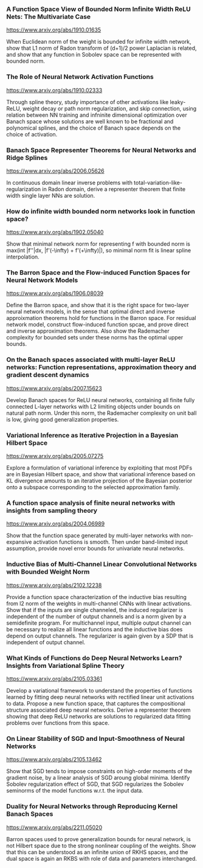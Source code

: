 ### A Function Space View of Bounded Norm Infinite Width ReLU Nets: The Multivariate Case

<https://www.arxiv.org/abs/1910.01635>

When Euclidean norm of the weight is bounded for infinite width network, show that L1 norm of Radon transform of (d+1)/2 power Laplacian is related, and show that any function in Sobolev space can be represented with bounded norm. 

### The Role of Neural Network Activation Functions

<https://www.arxiv.org/abs/1910.02333>

Through spline theory, study importance of other activations like leaky-ReLU, weight decay or path norm regularization, and skip connection, using relation between NN training and infninite dimensional optimization over Banach space whose solutions are well known to be fractional and polynomical splines, and the choice of Banach space depends on the choice of activation.

### Banach Space Representer Theorems for Neural Networks and Ridge Splines

<https://www.arxiv.org/abs/2006.05626>

In continuous domain linear inverse problems with total-variation-like-regularization in Radon domain, derive a representer theorem that finite width single layer NNs are solution.

### How do infinite width bounded norm networks look in function space?

<https://www.arxiv.org/abs/1902.05040>

Show that minimal network norm for representing f with bounded norm is max(int |f''|dx, |f'(-\infty) + f'(+\infty)|), so minimal norm fit is linear spline interpolation.

### The Barron Space and the Flow-induced Function Spaces for Neural Network Models

<https://www.arxiv.org/abs/1906.08039>

Define the Barron space, and show that it is the right space for two-layer neural network models, in the sense that optimal direct and inverse approixmation theorems hold for functions in the Barron space. For residual network model, construct flow-induced function spcae, and prove direct and inverse approximation theorems. Also show the Rademacher complexity for bounded sets under these norms has the optimal upper bounds.

### On the Banach spaces associated with multi-layer ReLU networks: Function representations, approximation theory and gradient descent dynamics

<https://www.arxiv.org/abs/2007.15623>

Develop Banach spaces for ReLU neural networks, containing all finite fully connected L-layer networks with L2 limiting objects under bounds on natural path norm. Under this norm, the Rademacher complexity on unit ball is low, giving good generalization properties. 

### Variational Inference as Iterative Projection in a Bayesian Hilbert Space

<https://www.arxiv.org/abs/2005.07275>

Explore a formulation of variational inference by exploiting that most PDFs are in Bayesian Hilbert space, and show that variational inference based on KL divergence amounts to an iterative projection of the Bayesian posterior onto a subspace corresponding to the selected approximation family. 

### A function space analysis of finite neural networks with insights from sampling theory

<https://www.arxiv.org/abs/2004.06989>

Show that the function space generated by multi-layer networks with non-expansive activation functions is smooth. Then under band-limited input assumption, provide novel error bounds for univariate neural networks.

### Inductive Bias of Multi-Channel Linear Convolutional Networks with Bounded Weight Norm

<https://www.arxiv.org/abs/2102.12238>

Provide a function space characterization of the inductive bias resulting from l2 norm of the weights in multi-channel CNNs with linear activations. Show that if the inputs are single channeled, the induced regularizer is independent of the number of output channels and is a norm given by a semidefinite program. For multichannel input, multiple output channel can be necessary to realize all linear functions and the inductive bias does depend on output channels. The regularizer is again given by a SDP that is independent of output channel.

### What Kinds of Functions do Deep Neural Networks Learn? Insights from Variational Spline Theory

<https://www.arxiv.org/abs/2105.03361>

Develop a variational framework to understand the properties of functions learned by fitting deep neural networks with rectified linear unit activations to data. Propose a new function space, that captures the compositional structure associated deep neural networks. Derive a representer theorem showing that deep ReLU networks are solutions to regularized data fitting problems over functions from this space.

### On Linear Stability of SGD and Input-Smoothness of Neural Networks

<https://www.arxiv.org/abs/2105.13462>

Show that SGD tends to impose constraints on high-order moments of the gradient noise, by a linear analysis of SGD aroung global minima. Identify Sobolev regularization effect of SGD, that SGD regularizes the Sobolev seminorms of the model functions w.r.t. the input data.

### Duality for Neural Networks through Reproducing Kernel Banach Spaces

<https://www.arxiv.org/abs/2211.05020>

Barron spaces used to prove generalization bounds for neural network, is not Hilbert space due to the strong nonlinear coupling of the weights. Show that this can be understood as an infinite union of RKHS spaces, and the dual space is again an RKBS with role of data and parameters interchanged.